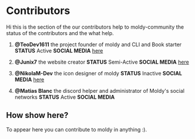 # Contributors

Hi this is the section of the our contributors help to moldy-community the status of the contributors and the what help.

1. **@TeoDev1611** the project founder of moldy and CLI and Book starter **STATUS** Active **SOCIAL MEDIA** [here](https://github.com/TeoDev1611)

2. **@Junix7** the website creator **STATUS** Semi-Active **SOCIAL MEDIA** [here](https://linktr.ee/junix)

3. **@NikolaM-Dev** the icon designer of moldy **STATUS**  Inactive **SOCIAL MEDIA** [here](https://github.com/NikolaM-Dev)

4. **@Matias Blanc** the discord helper and administrator of Moldy's social networks **STATUS** Active **SOCIAL MEDIA**


## How show here?

To appear here you can contribute to moldy in anything :).